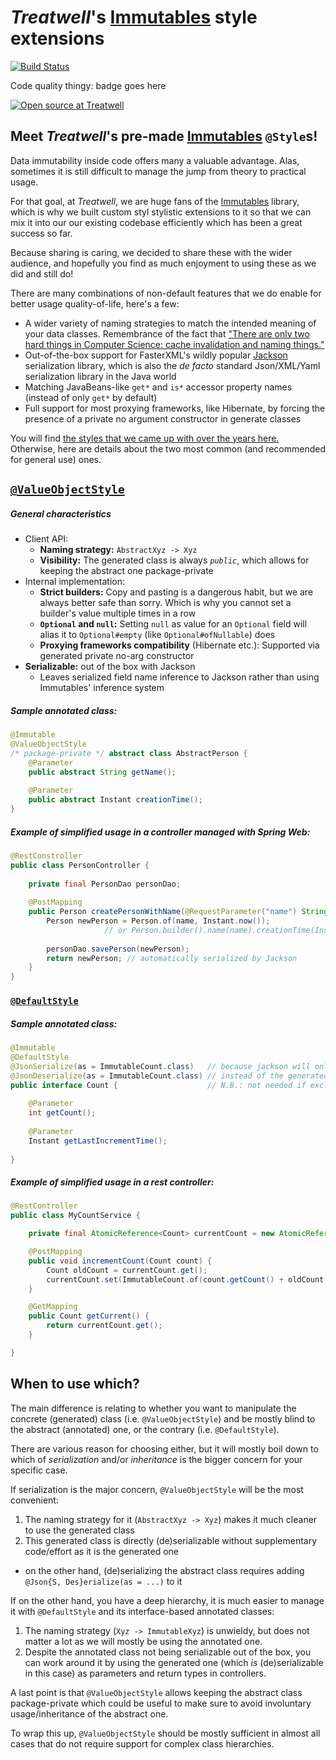 # _Treatwell_'s [Immutables](https://immutables.github.io/) style extensions

[![Build Status](http://jenkins.twtools.io/job/Open-source/job/Immutables%20Styles%20-%20OSS/badge/icon)](http://jenkins.twtools.io/job/Open-source/job/Immutables%20Styles%20-%20OSS/)

Code quality thingy: badge goes here

[![Open source at Treatwell](https://img.shields.io/badge/open%20source%20%40-treatwell-3ba150.svg)](https://treatwell.com/tech)

## Meet _Treatwell_'s pre-made [Immutables](https://immutables.github.io/) `@Style`s!

Data immutability inside code offers many a valuable advantage. Alas, sometimes it is still difficult to manage the jump from
theory to practical usage.

For that goal, at _Treatwell_, we are huge fans of the [Immutables](https://immutables.github.io/) library, 
which is why we built custom styl stylistic extensions to it so that we can mix it into our our existing 
codebase efficiently which has been a great success so far.

Because sharing is caring, we decided to share these with the wider audience, and hopefully you find as much enjoyment to
using these as we did and still do!

There are many combinations of non-default features that we do enable for better usage quality-of-life, here's a few:
- A wider variety of naming strategies to match the intended meaning of your data classes. Remembrance of the fact that
["There are only two hard things in Computer Science: cache invalidation and naming things."](https://martinfowler.com/bliki/TwoHardThings.html)
- Out-of-the-box support for FasterXML's wildly popular [Jackson](https://github.com/FasterXML) serialization library, 
which is also the _de facto_ standard Json/XML/Yaml serialization library in the Java world
- Matching JavaBeans-like `get*` and `is*` accessor property names (instead of only `get*` by default)
- Full support for most proxying frameworks, like Hibernate, by forcing the presence of a private no argument 
constructor in generate classes

You will find [the styles that we came up with over the years here.](src/main/java/com/treatwell/immutables/styles)
Otherwise, here are details about the two most common (and recommended for general use) ones.

## [`@ValueObjectStyle`](src/main/java/com/treatwell/immutables/styles/ValueObjectStyle.java)

##### General characteristics
- Client API:
  - **Naming strategy:** `AbstractXyz -> Xyz`
  - **Visibility:** The generated class is always *`public`*, which allows for keeping the abstract one package-private
- Internal implementation:
  - **Strict builders:** Copy and pasting is a dangerous habit, but we are always better safe than sorry. Which is why you
  cannot set a builder's value multiple times in a row
  - **`Optional` and `null`:** Setting `null` as value for an `Optional` field will alias it to `Optional#empty`
  (like `Optional#ofNullable`) does
  - **Proxying frameworks compatibility** (Hibernate etc.): Supported via generated private no-arg constructor
- **Serializable:** out of the box with Jackson
  - Leaves serialized field name inference to Jackson rather than using Immutables' inference system

##### Sample annotated class:
```java
@Immutable
@ValueObjectStyle
/* package-private */ abstract class AbstractPerson {
    @Parameter
    public abstract String getName();
    
    @Parameter
    public abstract Instant creationTime();
}
```

##### Example of simplified usage in a controller managed with Spring Web:
```java
@RestConstroller
public class PersonController {
    
    private final PersonDao personDao;
    
    @PostMapping
    public Person createPersonWithName(@RequestParameter("name") String name) {
        Person newPerson = Person.of(name, Instant.now());
                     // or Person.builder().name(name).creationTime(Instant.now()).build();
        
        personDao.savePerson(newPerson);
        return newPerson; // automatically serialized by Jackson
    }
}
```

### [`@DefaultStyle`](src/main/java/com/treatwell/immutables/styles/ValueObjectStyle.java)

##### Sample annotated class:
```java
@Immutable
@DefaultStyle
@JsonSerialize(as = ImmutableCount.class)   // because jackson will only see the abstract type
@JsonDeserialize(as = ImmutableCount.class) // instead of the generated one, it needs extra help
public interface Count {                    // N.B.: not needed if exclusively using ImmutableCount
    
    @Parameter
    int getCount();
    
    @Parameter
    Instant getLastIncrementTime();
    
}
```

##### Example of simplified usage in a rest controller:
```java
@RestController
public class MyCountService {

    private final AtomicReference<Count> currentCount = new AtomicReference<>(ImmutableCount.of(0, LocalDateTime.now()));

    @PostMapping
    public void incrementCount(Count count) {
        Count oldCount = currentCount.get();
        currentCount.set(ImmutableCount.of(count.getCount() + oldCount.getCount(), count.getLastIncrementTime()));
    }

    @GetMapping
    public Count getCurrent() {
        return currentCount.get();
    }

}
```

## When to use which?
The main difference is relating to whether you want to manipulate the concrete (generated) class 
(i.e. `@ValueObjectStyle`) and be mostly blind to the abstract (annotated) one, or the contrary (i.e. `@DefaultStyle`).

There are various reason for choosing either, but it will mostly boil down to which of *serialization* and/or *inheritance*
is the bigger concern for your specific case.

If serialization is the major concern, `@ValueObjectStyle` will be the most convenient:
1. The naming strategy for it (`AbstractXyz -> Xyz`) makes it much cleaner to use the generated class
2. This generated class is directly (de)serializable without supplementary code/effort as it is the generated one
  - on the other hand, (de)serializing the abstract class requires adding `@Json{S, Des}erialize(as = ...)` to it

If on the other hand, you have a deep hierarchy, it is much easier to manage it with `@DefaultStyle` and its
interface-based annotated classes:
1. The naming strategy (`Xyz -> ImmutableXyz`) is unwieldy, but does not matter a lot as we will mostly be
using the annotated one.
2. Despite the annotated class not being serializable out of the box, you can work around it by using the 
generated one (which *is* (de)serializable in this case) as parameters and return types in controllers.

A last point is that `@ValueObjectStyle` allows keeping the abstract class package-private which could be useful to
make sure to avoid involuntary usage/inheritance of the abstract one.

To wrap this up, `@ValueObjectStyle` should be mostly sufficient in almost all cases that do not require support for
complex class hierarchies.

